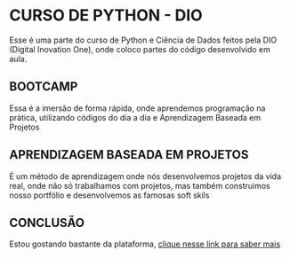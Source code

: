 # CURSO DE PYTHON - DIO
Esse é uma parte do curso de Python e Ciência de Dados feitos pela DIO (Digital Inovation One), onde coloco partes do código desenvolvido em aula.

## BOOTCAMP
Essa é a imersão de forma rápida, onde aprendemos programação na prática, utilizando códigos do dia a dia e Aprendizagem Baseada em Projetos

## APRENDIZAGEM BASEADA EM PROJETOS
É um método de aprendizagem onde nós desenvolvemos projetos da vida real, onde não só trabalhamos com projetos, mas também construimos nosso portfólio e desenvolvemos as famosas soft skils

## CONCLUSÃO
Estou gostando bastante da plataforma, [clique nesse link para saber mais](https://www.dio.me/bootcamp)